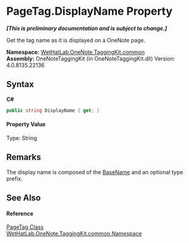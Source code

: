 # PageTag.DisplayName Property 
 _**\[This is preliminary documentation and is subject to change.\]**_

Get the tag name as it is displayed on a OneNote page.

**Namespace:**&nbsp;<a href="bcdbab9c-63d1-48a4-6937-af53fb8d9a55.md">WetHatLab.OneNote.TaggingKit.common</a><br />**Assembly:**&nbsp;OneNoteTaggingKit (in OneNoteTaggingKit.dll) Version: 4.0.8135.22136

## Syntax

**C#**<br />
``` C#
public string DisplayName { get; }
```


#### Property Value
Type: String

## Remarks
The display name is composed of the <a href="8379664c-3ebb-1656-e5b6-112e97e3882c.md">BaseName</a> and an optional type prefix.

## See Also


#### Reference
<a href="81c6e496-d51e-9c76-3ed6-ab5e11c9381c.md">PageTag Class</a><br /><a href="bcdbab9c-63d1-48a4-6937-af53fb8d9a55.md">WetHatLab.OneNote.TaggingKit.common Namespace</a><br />